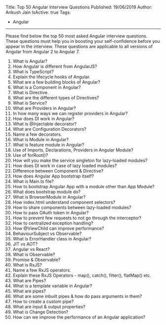 Title: Top 50 Angular Interview Questions
Published: 19/06/2019
Author: Ankush Jain
IsActive: true
Tags:
  - Angular
---
Please find below the top 50 most asked Angular interview questions. These questions must help you in boosting your self-confidence before you appear in the interview. These questions are applicable to all versions of Angular from Angular 2 to Angular 7.

1.  What is Angular?
2.  How Angular is different from AngularJS?
3.  What is TypeScript?
4.  Explain the lifecycle hooks of Angular.
5.  What are a few building blocks of Angular?
6.  What is a Component in Angular?
7.  What is Directive.
8.  What are the different types of Directives?
9.  What is Service?
10.  What are Providers in Angular?
11.  In how many ways we can register providers in Angular?
12.  How does DI work in Angular?
13.  What is @Injectable decorator?
14.  What are Configuration Decorators? 
15.  Name a few decorators.
16.  What is Module in Angular?
17.  What is feature module in Angular?
18.  Use of Imports, Declarations, Providers in Angular Module?
19.  Use of forRoot()?
20.  How will you make the service singleton for lazy-loaded modules?
21.  How does DI work in case of lazy loaded modules?
22.  Difference between Component & Directive?
23.  How does Angular App bootstrap itself? 
24.  What is Main.ts file?
25.  How to bootstrap Angular App with a module other than App Module?
26.  What does bootstrap module do?
27.  What is BrowserModule in Angular?
28.  How index.html understand component selectors?
29.  How to share components between lazy-loaded modules? 
30.  How to pass OAuth token in Angular? 
31.  How to prevent few requests to not go through the interceptor? 
32.  How to centralized exception handling? 
33.  How @ViewChild can improve performance?
34.  BehaviourSubject vs Observable?
35.  What is ErrorHandler class in Angular?
36.  JIT vs AOT?
37.  Angular vs React?
38.  What is Observable?
39.  Promise & Observable?
40.  What is RxJS?
41.  Name a few RxJS operators.
42.  Explain these RxJS Operators - map(), catch(), filter(), flatMap() etc.
43.  What are Pipes?
44.  What is a template variable in Angular?
45.  What are pipes?
46.  What are some inbuilt pipes & how do pass arguments in them?
47.  How to create a custom pipe?
48.  What are input & output properties?
49.  What is Change Detection?
50.  How can we improve the performance of an Angular application?


                